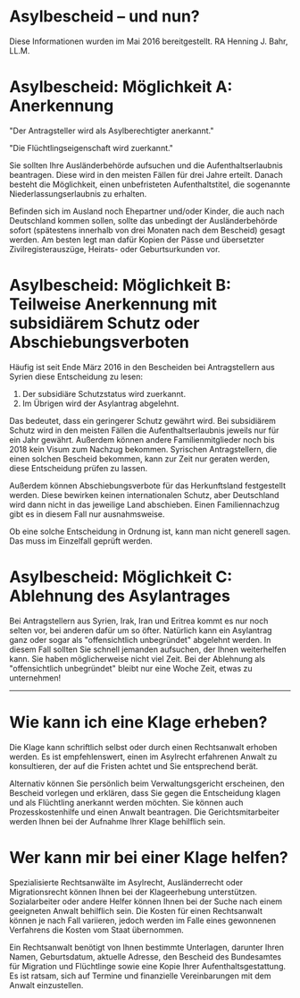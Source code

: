 
# Asylbescheid – und nun?
Diese Informationen wurden im Mai 2016 bereitgestellt.
RA Henning J. Bahr, LL.M.

# Asylbescheid: Möglichkeit A: Anerkennung

"Der Antragsteller wird als Asylberechtigter anerkannt."

"Die Flüchtlingseigenschaft wird zuerkannt."

Sie sollten Ihre Ausländerbehörde aufsuchen und die Aufenthaltserlaubnis beantragen. Diese wird in den meisten Fällen für drei Jahre erteilt. Danach besteht die Möglichkeit, einen unbefristeten Aufenthaltstitel, die sogenannte Niederlassungserlaubnis zu erhalten.

Befinden sich im Ausland noch Ehepartner und/oder Kinder, die auch nach Deutschland kommen sollen, sollte das unbedingt der Ausländerbehörde sofort (spätestens innerhalb von drei Monaten nach dem Bescheid) gesagt werden. Am besten legt man dafür Kopien der Pässe und übersetzter Zivilregisterauszüge, Heirats- oder Geburtsurkunden vor.

# Asylbescheid: Möglichkeit B: Teilweise Anerkennung mit subsidiärem Schutz oder Abschiebungsverboten

Häufig ist seit Ende März 2016 in den Bescheiden bei Antragstellern aus Syrien diese Entscheidung zu lesen:

1. Der subsidiäre Schutzstatus wird zuerkannt.
2. Im Übrigen wird der Asylantrag abgelehnt.

Das bedeutet, dass ein geringerer Schutz gewährt wird. Bei subsidiärem Schutz wird in den meisten Fällen die Aufenthaltserlaubnis jeweils nur für ein Jahr gewährt. Außerdem können andere Familienmitglieder noch bis 2018 kein Visum zum Nachzug bekommen. Syrischen Antragstellern, die einen solchen Bescheid bekommen, kann zur Zeit nur geraten werden, diese Entscheidung prüfen zu lassen.

Außerdem können Abschiebungsverbote für das Herkunftsland festgestellt werden. Diese bewirken keinen internationalen Schutz, aber Deutschland wird dann nicht in das jeweilige Land abschieben. Einen Familiennachzug gibt es in diesem Fall nur ausnahmsweise.

Ob eine solche Entscheidung in Ordnung ist, kann man nicht generell sagen. Das muss im Einzelfall geprüft werden.

# Asylbescheid: Möglichkeit C: Ablehnung des Asylantrages

Bei Antragstellern aus Syrien, Irak, Iran und Eritrea kommt es nur noch selten vor, bei anderen dafür um so öfter. Natürlich kann ein Asylantrag ganz oder sogar als "offensichtlich unbegründet" abgelehnt werden. In diesem Fall sollten Sie schnell jemanden aufsuchen, der Ihnen weiterhelfen kann. Sie haben möglicherweise nicht viel Zeit. Bei der Ablehnung als "offensichtlich unbegründet" bleibt nur eine Woche Zeit, etwas zu unternehmen!

---
# Wie kann ich eine Klage erheben?

Die Klage kann schriftlich selbst oder durch einen Rechtsanwalt erhoben werden. Es ist empfehlenswert, einen im Asylrecht erfahrenen Anwalt zu konsultieren, der auf die Fristen achtet und Sie entsprechend berät.

Alternativ können Sie persönlich beim Verwaltungsgericht erscheinen, den Bescheid vorlegen und erklären, dass Sie gegen die Entscheidung klagen und als Flüchtling anerkannt werden möchten. Sie können auch Prozesskostenhilfe und einen Anwalt beantragen. Die Gerichtsmitarbeiter werden Ihnen bei der Aufnahme Ihrer Klage behilflich sein.

# Wer kann mir bei einer Klage helfen?

Spezialisierte Rechtsanwälte im Asylrecht, Ausländerrecht oder Migrationsrecht können Ihnen bei der Klageerhebung unterstützen. Sozialarbeiter oder andere Helfer können Ihnen bei der Suche nach einem geeigneten Anwalt behilflich sein. Die Kosten für einen Rechtsanwalt können je nach Fall variieren, jedoch werden im Falle eines gewonnenen Verfahrens die Kosten vom Staat übernommen.

Ein Rechtsanwalt benötigt von Ihnen bestimmte Unterlagen, darunter Ihren Namen, Geburtsdatum, aktuelle Adresse, den Bescheid des Bundesamtes für Migration und Flüchtlinge sowie eine Kopie Ihrer Aufenthaltsgestattung. Es ist ratsam, sich auf Termine und finanzielle Vereinbarungen mit dem Anwalt einzustellen.
